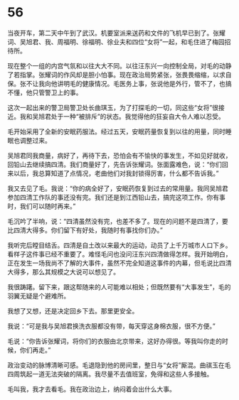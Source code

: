 # 56

当夜开车，第二天中午到了武汉。机要室派来送药和文件的飞机早已到了。张耀词、吴旭君、我、周福明、徐福明、徐业夫和四位“女将”一起，和毛住进了梅园招待所。

现在整个一组的内宫气氛和以往大大不同。以往汪东兴一向控制全局，对毛的动静了若指掌。张耀词的作风却是胆小怕事。现在政治局势紧张，张畏畏缩缩，以求自保。张不让我向他讲明毛的健康情况。毛医务上事，张说他是外行，管不了，也搞不懂，他只管警卫上的事。

这次一起出来的警卫局警卫处长曲琪玉，为了打探毛的一切，同这些“女将”很接近。我和吴旭君处于一种“被排斥”的状态。我觉得他的狂妄自大令人难以忍受。

毛开始采用了全新的安眠药服法。经过五天，安眠药量恢复到以往的用量，同时睡眠也调整过来。

吴旭君同我商量，病好了，再待下去，恐怕会有不愉快的事发生，不如见好就收，回铅山去继续搞四清。我们商量好了，先告诉张耀词。张面露难色，说：“你们回来以后，我总算知道了点情况，老曲他们对我封锁得厉害，什么都不告诉我。”

我又去见了毛。我说：“你的病全好了，安眠药恢复到过去的常用量。我同吴旭君参加四清工作队的事还没有完。我们还是到江西铅山去，搞完这项工作。你有事时，我们可以随时再来。”

毛沉吟了半响，说：“四清虽然没有完，也差不多了。现在的问题不是四清了，要比四清大得多。你们留下有好处，我随时有事找你们办。”

我听完后瞠目结舌。四清是自土改以来最大的运动，动员了上千万城市人口下乡。看样子这件事已经不重要了。难怪毛问也没问汪东兴四清做得怎样。我开始明白，正在发生一场我尚不了解的大事件，虽然不完全知道这事件的内幕，但毛说比四清大得多，那么其规模之大说可以想见了。

我很踌躇。留下来，跟这帮随来的人可能难以相处；但既然要有“大事发生”，毛的羽翼无疑是个避难所。

我想了又想，还是决定回乡下去。那里更安全。

我说：“可是我与吴旭君换洗衣服都没有带，每天穿这身棉衣服，很不方便。”

毛说：“你告诉张耀词，将你们的衣服由北京带来，这好办得很。等我叫你走的时候，你们再走。”

政治变动的脉博清晰可感。毛退隐到他的房间里，整日与“女将”厮混。曲祺玉在毛四周筑起一道无法突破的隔离。我尽量不去值班室，免得和这些人多接触。

毛叫我，我才去看毛。我在政治边上，纳闷着会出什么大事。
